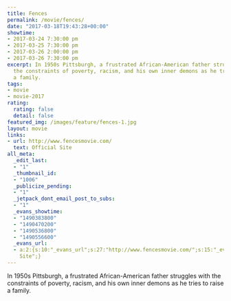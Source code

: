 ```yaml
---
title: Fences
permalink: /movie/fences/
date: "2017-03-18T19:43:28+00:00"
showtime:
- 2017-03-24 7:30:00 pm
- 2017-03-25 7:30:00 pm
- 2017-03-26 2:00:00 pm
- 2017-03-26 7:30:00 pm
excerpt: In 1950s Pittsburgh, a frustrated African-American father struggles with
  the constraints of poverty, racism, and his own inner demons as he tries to raise
  a family.
tags:
- movie
- movie-2017
rating:
  rating: false
  detail: false
featured_img: /images/feature/fences-1.jpg
layout: movie
links:
- url: http://www.fencesmovie.com/
  text: Official Site
all_meta:
  _edit_last:
  - "1"
  _thumbnail_id:
  - "1006"
  _publicize_pending:
  - "1"
  _jetpack_dont_email_post_to_subs:
  - "1"
  _evans_showtime:
  - "1490383800"
  - "1490470200"
  - "1490536800"
  - "1490556600"
  _evans_url:
  - a:2:{s:10:"_evans_url";s:27:"http://www.fencesmovie.com/";s:15:"_evans_url_name";s:13:"Official
    Site";}
---
```


<div class="overview" dir="auto">In 1950s Pittsburgh, a frustrated African-American father struggles with the constraints of poverty, racism, and his own inner demons as he tries to raise a family. </div>